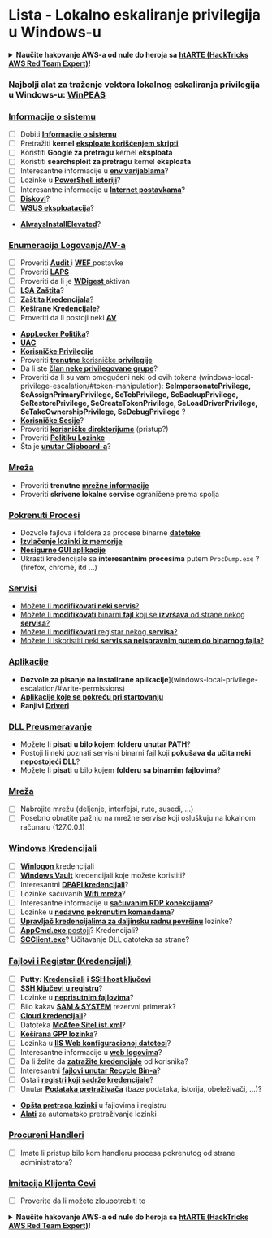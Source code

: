 # Lista - Lokalno eskaliranje privilegija u Windows-u

<details>

<summary><strong>Naučite hakovanje AWS-a od nule do heroja sa</strong> <a href="https://training.hacktricks.xyz/courses/arte"><strong>htARTE (HackTricks AWS Red Team Expert)</strong></a><strong>!</strong></summary>

Drugi načini podrške HackTricks-u:

* Ako želite da vidite svoju **kompaniju reklamiranu na HackTricks-u** ili da **preuzmete HackTricks u PDF formatu** proverite [**PLANOVE ZA PRIJAVU**](https://github.com/sponsors/carlospolop)!
* Nabavite [**zvanični PEASS & HackTricks swag**](https://peass.creator-spring.com)
* Otkrijte [**Porodicu PEASS**](https://opensea.io/collection/the-peass-family), našu kolekciju ekskluzivnih [**NFT-ova**](https://opensea.io/collection/the-peass-family)
* **Pridružite se** 💬 [**Discord grupi**](https://discord.gg/hRep4RUj7f) ili [**telegram grupi**](https://t.me/peass) ili nas **pratite** na **Twitter-u** 🐦 [**@carlospolopm**](https://twitter.com/hacktricks_live)**.**
* **Podelite svoje hakovanje trikove slanjem PR-ova na** [**HackTricks**](https://github.com/carlospolop/hacktricks) i [**HackTricks Cloud**](https://github.com/carlospolop/hacktricks-cloud) github repozitorijume.

</details>

### **Najbolji alat za traženje vektora lokalnog eskaliranja privilegija u Windows-u:** [**WinPEAS**](https://github.com/carlospolop/privilege-escalation-awesome-scripts-suite/tree/master/winPEAS)

### [Informacije o sistemu](windows-local-privilege-escalation/#system-info)

* [ ] Dobiti [**Informacije o sistemu**](windows-local-privilege-escalation/#system-info)
* [ ] Pretražiti **kernel** [**eksploate korišćenjem skripti**](windows-local-privilege-escalation/#version-exploits)
* [ ] Koristiti **Google za pretragu** kernel **eksploata**
* [ ] Koristiti **searchsploit za pretragu** kernel **eksploata**
* [ ] Interesantne informacije u [**env varijablama**](windows-local-privilege-escalation/#environment)?
* [ ] Lozinke u [**PowerShell istoriji**](windows-local-privilege-escalation/#powershell-history)?
* [ ] Interesantne informacije u [**Internet postavkama**](windows-local-privilege-escalation/#internet-settings)?
* [ ] [**Diskovi**](windows-local-privilege-escalation/#drives)?
* [ ] [**WSUS eksploatacija**](windows-local-privilege-escalation/#wsus)?
* [**AlwaysInstallElevated**](windows-local-privilege-escalation/#alwaysinstallelevated)?

### [Enumeracija Logovanja/AV-a](windows-local-privilege-escalation/#enumeration)

* [ ] Proveriti [**Audit** ](windows-local-privilege-escalation/#audit-settings)i [**WEF** ](windows-local-privilege-escalation/#wef)postavke
* [ ] Proveriti [**LAPS**](windows-local-privilege-escalation/#laps)
* [ ] Proveriti da li je [**WDigest** ](windows-local-privilege-escalation/#wdigest)aktivan
* [ ] [**LSA Zaštita**](windows-local-privilege-escalation/#lsa-protection)?
* [ ] [**Zaštita Kredencijala**](windows-local-privilege-escalation/#credentials-guard)[?](windows-local-privilege-escalation/#cached-credentials)
* [ ] [**Keširane Kredencijale**](windows-local-privilege-escalation/#cached-credentials)?
* [ ] Proveriti da li postoji neki [**AV**](windows-av-bypass)
* [**AppLocker Politika**](authentication-credentials-uac-and-efs#applocker-policy)?
* [**UAC**](authentication-credentials-uac-and-efs/uac-user-account-control)
* [**Korisničke Privilegije**](windows-local-privilege-escalation/#users-and-groups)
* Proveriti [**trenutne** korisničke **privilegije**](windows-local-privilege-escalation/#users-and-groups)
* Da li ste [**član neke privilegovane grupe**](windows-local-privilege-escalation/#privileged-groups)?
* Proveriti da li su vam omogućeni neki od ovih tokena (windows-local-privilege-escalation/#token-manipulation): **SeImpersonatePrivilege, SeAssignPrimaryPrivilege, SeTcbPrivilege, SeBackupPrivilege, SeRestorePrivilege, SeCreateTokenPrivilege, SeLoadDriverPrivilege, SeTakeOwnershipPrivilege, SeDebugPrivilege** ?
* [**Korisničke Sesije**](windows-local-privilege-escalation/#logged-users-sessions)?
* Proveriti [**korisničke direktorijume**](windows-local-privilege-escalation/#home-folders) (pristup?)
* Proveriti [**Politiku Lozinke**](windows-local-privilege-escalation/#password-policy)
* Šta je [**unutar Clipboard-a**](windows-local-privilege-escalation/#get-the-content-of-the-clipboard)?

### [Mreža](windows-local-privilege-escalation/#network)

* Proveriti **trenutne** [**mrežne informacije**](windows-local-privilege-escalation/#network)
* Proveriti **skrivene lokalne servise** ograničene prema spolja

### [Pokrenuti Procesi](windows-local-privilege-escalation/#running-processes)

* Dozvole fajlova i foldera za procese binarne [**datoteke**](windows-local-privilege-escalation/#file-and-folder-permissions)
* [**Izvlačenje lozinki iz memorije**](windows-local-privilege-escalation/#memory-password-mining)
* [**Nesigurne GUI aplikacije**](windows-local-privilege-escalation/#insecure-gui-apps)
* Ukrasti kredencijale sa **interesantnim procesima** putem `ProcDump.exe` ? (firefox, chrome, itd ...)

### [Servisi](windows-local-privilege-escalation/#services)

* [Možete li **modifikovati neki servis**?](windows-local-privilege-escalation#permissions)
* [Možete li **modifikovati** binarni **fajl** koji se **izvršava** od strane nekog **servisa**?](windows-local-privilege-escalation/#modify-service-binary-path)
* [Možete li **modifikovati** registar nekog **servisa**?](windows-local-privilege-escalation/#services-registry-modify-permissions)
* [Možete li iskoristiti neki **servis sa neispravnim putem do binarnog fajla**?](windows-local-privilege-escalation/#unquoted-service-paths)

### [**Aplikacije**](windows-local-privilege-escalation/#applications)

* **Dozvole za pisanje na instalirane aplikacije**](windows-local-privilege-escalation/#write-permissions)
* [**Aplikacije koje se pokreću pri startovanju**](windows-local-privilege-escalation/#run-at-startup)
* **Ranjivi** [**Driveri**](windows-local-privilege-escalation/#drivers)

### [DLL Preusmeravanje](windows-local-privilege-escalation/#path-dll-hijacking)

* Možete li **pisati u bilo kojem folderu unutar PATH**?
* Postoji li neki poznati servisni binarni fajl koji **pokušava da učita neki nepostojeći DLL**?
* Možete li **pisati** u bilo kojem **folderu sa binarnim fajlovima**?
### [Mreža](windows-local-privilege-escalation/#network)

* [ ] Nabrojite mrežu (deljenje, interfejsi, rute, susedi, ...)
* [ ] Posebno obratite pažnju na mrežne servise koji osluškuju na lokalnom računaru (127.0.0.1)

### [Windows Kredencijali](windows-local-privilege-escalation/#windows-credentials)

* [ ] [**Winlogon** ](windows-local-privilege-escalation/#winlogon-credentials) kredencijali
* [ ] [**Windows Vault**](windows-local-privilege-escalation/#credentials-manager-windows-vault) kredencijali koje možete koristiti?
* [ ] Interesantni [**DPAPI kredencijali**](windows-local-privilege-escalation/#dpapi)?
* [ ] Lozinke sačuvanih [**Wifi mreža**](windows-local-privilege-escalation/#wifi)?
* [ ] Interesantne informacije u [**sačuvanim RDP konekcijama**](windows-local-privilege-escalation/#saved-rdp-connections)?
* [ ] Lozinke u [**nedavno pokrenutim komandama**](windows-local-privilege-escalation/#recently-run-commands)?
* [ ] [**Upravljač kredencijalima za daljinsku radnu površinu**](windows-local-privilege-escalation/#remote-desktop-credential-manager) lozinke?
* [ ] [**AppCmd.exe** postoji](windows-local-privilege-escalation/#appcmd-exe)? Kredencijali?
* [ ] [**SCClient.exe**](windows-local-privilege-escalation/#scclient-sccm)? Učitavanje DLL datoteka sa strane?

### [Fajlovi i Registar (Kredencijali)](windows-local-privilege-escalation/#files-and-registry-credentials)

* [ ] **Putty:** [**Kredencijali**](windows-local-privilege-escalation/#putty-creds) **i** [**SSH host ključevi**](windows-local-privilege-escalation/#putty-ssh-host-keys)
* [ ] [**SSH ključevi u registru**](windows-local-privilege-escalation/#ssh-keys-in-registry)?
* [ ] Lozinke u [**neprisutnim fajlovima**](windows-local-privilege-escalation/#unattended-files)?
* [ ] Bilo kakav [**SAM & SYSTEM**](windows-local-privilege-escalation/#sam-and-system-backups) rezervni primerak?
* [ ] [**Cloud kredencijali**](windows-local-privilege-escalation/#cloud-credentials)?
* [ ] Datoteka [**McAfee SiteList.xml**](windows-local-privilege-escalation/#mcafee-sitelist.xml)?
* [ ] [**Keširana GPP lozinka**](windows-local-privilege-escalation/#cached-gpp-pasword)?
* [ ] Lozinka u [**IIS Web konfiguracionoj datoteci**](windows-local-privilege-escalation/#iis-web-config)?
* [ ] Interesantne informacije u [**web** **logovima**](windows-local-privilege-escalation/#logs)?
* [ ] Da li želite da [**zatražite kredencijale**](windows-local-privilege-escalation/#ask-for-credentials) od korisnika?
* [ ] Interesantni [**fajlovi unutar Recycle Bin-a**](windows-local-privilege-escalation/#credentials-in-the-recyclebin)?
* [ ] Ostali [**registri koji sadrže kredencijale**](windows-local-privilege-escalation/#inside-the-registry)?
* [ ] Unutar [**Podataka pretraživača**](windows-local-privilege-escalation/#browsers-history) (baze podataka, istorija, obeleživači, ...)?
* [**Opšta pretraga lozinki**](windows-local-privilege-escalation/#generic-password-search-in-files-and-registry) u fajlovima i registru
* [**Alati**](windows-local-privilege-escalation/#tools-that-search-for-passwords) za automatsko pretraživanje lozinki

### [Procureni Handleri](windows-local-privilege-escalation/#leaked-handlers)

* [ ] Imate li pristup bilo kom handleru procesa pokrenutog od strane administratora?

### [Imitacija Klijenta Cevi](windows-local-privilege-escalation/#named-pipe-client-impersonation)

* [ ] Proverite da li možete zloupotrebiti to

<details>

<summary><strong>Naučite hakovanje AWS-a od nule do heroja sa</strong> <a href="https://training.hacktricks.xyz/courses/arte"><strong>htARTE (HackTricks AWS Red Team Expert)</strong></a><strong>!</strong></summary>

Drugi načini podrške HackTricks-u:

* Ako želite da vidite svoju **kompaniju reklamiranu na HackTricks-u** ili da **preuzmete HackTricks u PDF formatu** Proverite [**PLANOVE ZA PRIJAVU**](https://github.com/sponsors/carlospolop)!
* Nabavite [**zvanični PEASS & HackTricks swag**](https://peass.creator-spring.com)
* Otkrijte [**Porodicu PEASS**](https://opensea.io/collection/the-peass-family), našu kolekciju ekskluzivnih [**NFT-ova**](https://opensea.io/collection/the-peass-family)
* **Pridružite se** 💬 [**Discord grupi**](https://discord.gg/hRep4RUj7f) ili **telegram grupi** ili nas **pratite** na **Twitter-u** 🐦 [**@carlospolopm**](https://twitter.com/hacktricks_live)**.**
* **Podelite svoje hakovanje trikova slanjem PR-ova na** [**HackTricks**](https://github.com/carlospolop/hacktricks) i [**HackTricks Cloud**](https://github.com/carlospolop/hacktricks-cloud) github repozitorijume.

</details>
